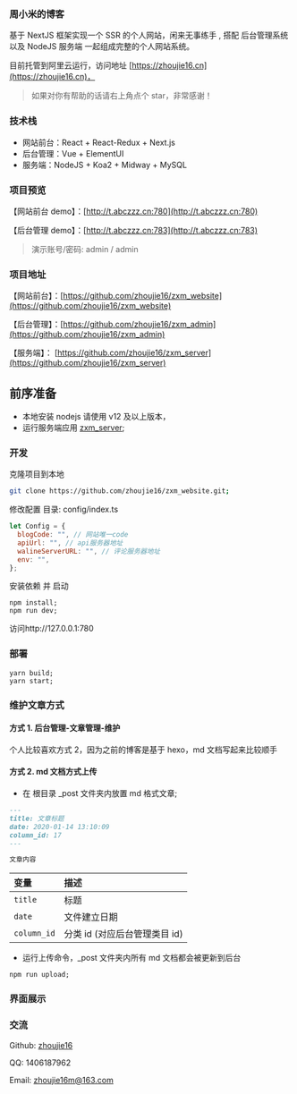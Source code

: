 ### 周小米的博客

基于 NextJS 框架实现一个 SSR 的个人网站，闲来无事练手 , 搭配 后台管理系统 以及 NodeJS 服务端 一起组成完整的个人网站系统。

目前托管到阿里云运行，访问地址 [https://zhoujie16.cn](https://zhoujie16.cn)，

> 如果对你有帮助的话请右上角点个 star，非常感谢！

### 技术栈

- 网站前台：React + React-Redux + Next.js
- 后台管理：Vue + ElementUI
- 服务端：NodeJS + Koa2 + Midway + MySQL

### 项目预览

【网站前台 demo】：[http://t.abczzz.cn:780](http://t.abczzz.cn:780)

【后台管理 demo】：[http://t.abczzz.cn:783](http://t.abczzz.cn:783)

> 演示账号/密码: admin / admin

### 项目地址

【网站前台】：[https://github.com/zhoujie16/zxm_website](https://github.com/zhoujie16/zxm_website)

【后台管理】：[https://github.com/zhoujie16/zxm_admin](https://github.com/zhoujie16/zxm_admin)

【服务端】： [https://github.com/zhoujie16/zxm_server](https://github.com/zhoujie16/zxm_server)

## 前序准备

- 本地安装 nodejs 请使用 v12 及以上版本，
- 运行服务端应用 [zxm_server](https://github.com/zhoujie16/zxm_server);

### 开发

克隆项目到本地

```bash
git clone https://github.com/zhoujie16/zxm_website.git;
```

修改配置 目录: config/index.ts

```js
let Config = {
  blogCode: "", // 网站唯一code
  apiUrl: "", // api服务器地址
  walineServerURL: "", // 评论服务器地址
  env: "",
};
```

安装依赖 并 启动

```
npm install;
npm run dev;
```

访问http://127.0.0.1:780

### 部署

```
yarn build;
yarn start;
```

### 维护文章方式

#### 方式 1. 后台管理-文章管理-维护

个人比较喜欢方式 2，因为之前的博客是基于 hexo，md 文档写起来比较顺手

#### 方式 2. md 文档方式上传

- 在 根目录 \_post 文件夹内放置 md 格式文章;

```md
---
title: 文章标题
date: 2020-01-14 13:10:09
column_id: 17
---

文章内容
```

| 变量        | 描述                          |
| :---------- | :---------------------------- |
| `title`     | 标题                          |
| `date`      | 文件建立日期                  |
| `column_id` | 分类 id (对应后台管理类目 id) |

- 运行上传命令，\_post 文件夹内所有 md 文档都会被更新到后台

```
npm run upload;
```

### 界面展示

### 交流

Github: [zhoujie16](https://github.com/zhoujie16)

QQ: 1406187962

Email: zhoujie16m@163.com
